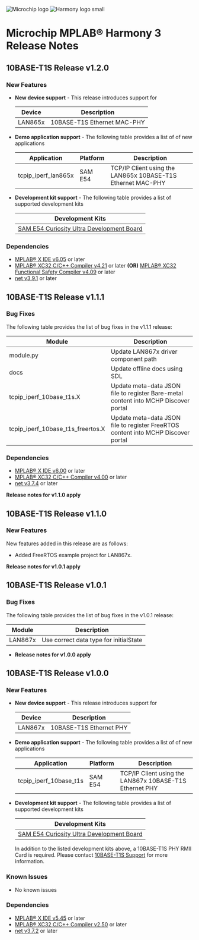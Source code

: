 ![Microchip logo](https://raw.githubusercontent.com/wiki/Microchip-MPLAB-Harmony/Microchip-MPLAB-Harmony.github.io/images/microchip_logo.png)
![Harmony logo small](https://raw.githubusercontent.com/wiki/Microchip-MPLAB-Harmony/Microchip-MPLAB-Harmony.github.io/images/microchip_mplab_harmony_logo_small.png)

# Microchip MPLAB® Harmony 3 Release Notes

## 10BASE-T1S Release v1.2.0
### New Features

- **New device support** -
  This release introduces support for

    | Device    | Description             |
    | ------    | ------                  |
    | LAN865x   | 10BASE-T1S Ethernet MAC-PHY |

- **Demo application support** -
  The following table provides a list of of new applications

    | Application               | Platform  | Description                                               |
    | ------                    | ------    | ------                                                    |
    | tcpip_iperf_lan865x    | SAM E54   | TCP/IP Client using the LAN865x 10BASE-T1S Ethernet MAC-PHY   |

- **Development kit support** -
  The following table provides a list of supported development kits

    | Development Kits                                                                                                  |
    | ------                                                                                                            |
    | [SAM E54 Curiosity Ultra Development Board](https://www.microchip.com/Developmenttools/ProductDetails/DM320210)   |

### Dependencies

* [MPLAB® X IDE v6.05](https://www.microchip.com/mplab/mplab-x-ide) or later
* [MPLAB® XC32 C/C++ Compiler v4.21](https://www.microchip.com/mplab/compilers) or later 
**(OR)** [MPLAB® XC32 Functional Safety Compiler v4.09](https://www.microchip.com/mplab/compilers) or later
* [net v3.9.1](https://github.com/Microchip-MPLAB-Harmony/net/tree/v3.9.1) or later

## 10BASE-T1S Release v1.1.1
### Bug Fixes

The following table provides the list of bug fixes in the v1.1.1 release:

| Module    | Description                               |
| ------    | ------                                    |
| module.py   | Update LAN867x driver component path   |
| docs   | Update offline docs using SDL   |
| tcpip_iperf_10base_t1s.X   | Update meta-data JSON file to register Bare-metal content into MCHP Discover portal   |
| tcpip_iperf_10base_t1s_freertos.X  | Update meta-data JSON file to register FreeRTOS content into MCHP Discover portal   |

### Dependencies

* [MPLAB® X IDE v6.00](https://www.microchip.com/mplab/mplab-x-ide) or later
* [MPLAB® XC32 C/C++ Compiler v4.00](https://www.microchip.com/mplab/compilers) or later
* [net v3.7.4](https://github.com/Microchip-MPLAB-Harmony/net/tree/v3.7.4) or later

**Release notes for v1.1.0 apply**

## 10BASE-T1S Release v1.1.0
### New Features

New features added in this release are as follows:

- Added FreeRTOS example project for LAN867x.

**Release notes for v1.0.1 apply**

## 10BASE-T1S Release v1.0.1

### Bug Fixes

The following table provides the list of bug fixes in the v1.0.1 release:

| Module    | Description                               |
| ------    | ------                                    |
| LAN867x   | Use correct data type for initialState    |

- **Release notes for v1.0.0 apply**

## 10BASE-T1S Release v1.0.0
### New Features

- **New device support** -
  This release introduces support for

    | Device    | Description             |
    | ------    | ------                  |
    | LAN867x   | 10BASE-T1S Ethernet PHY |

- **Demo application support** -
  The following table provides a list of of new applications

    | Application               | Platform  | Description                                               |
    | ------                    | ------    | ------                                                    |
    | tcpip_iperf_10base_t1s    | SAM E54   | TCP/IP Client using the LAN867x 10BASE-T1S Ethernet PHY   |

- **Development kit support** -
  The following table provides a list of supported development kits

    | Development Kits                                                                                                  |
    | ------                                                                                                            |
    | [SAM E54 Curiosity Ultra Development Board](https://www.microchip.com/Developmenttools/ProductDetails/DM320210)   |

  In addition to the listed development kits above, a 10BASE-T1S PHY RMII Card is required.
  Please contact [10BASE-T1S Support](https://www.microchip.com/support) for more information.

### Known Issues

* No known issues

### Dependencies

* [MPLAB® X IDE v5.45](https://www.microchip.com/mplab/mplab-x-ide) or later
* [MPLAB® XC32 C/C++ Compiler v2.50](https://www.microchip.com/mplab/compilers) or later
* [net v3.7.2](https://github.com/Microchip-MPLAB-Harmony/net/tree/v3.7.2) or later
